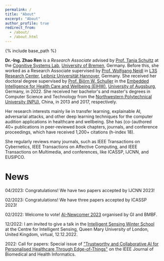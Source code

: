 ```yaml
---
permalink: /
title: "About"
excerpt: "About"
author_profile: true
redirect_from: 
  - /about/
  - /about.html
---
```

{% include base_path %}

**Dr.-Ing. Zhao Ren** is a *Research Associate* advised by <a href="https://www.uni-bremen.de/csl/institut/direktorin" target="_blank">Prof. Tanja Schultz</a> at the <a href="https://www.uni-bremen.de/csl" target="_blank">Cognitive Systems Lab</a>, <a href="https://www.uni-bremen.de" target="_blank">University of Bremen</a>, Germany. Before this, she worked as a Research Associate supervised by <a href="https://kbs.uni-hannover.de/~nejdl/" target="_blank">Prof. Wolfgang Nejdl</a> in <a href="https://www.l3s.de/en" target="_blank">L3S Research Center</a>, <a href="https://www.uni-hannover.de/en/" target="_blank">Leibniz Universität Hannover</a>, Germany. She received her doctoral degree supervised by <a href="http://www.schuller.one/" target="_blank">Prof. Björn W. Schuller</a> in the <a href="https://www.uni-augsburg.de/en/fakultaet/fai/informatik/prof/eihw/" target="_blank">Embedded Intelligence for Health Care and Wellbeing (EIHW)</a>, <a href="https://www.uni-augsburg.de/en/" target="_blank">University of Augsburg</a>, Germany, in 2022. She received her bachelor's and master's degrees in Computer Science and Technology from the <a href="https://en.nwpu.edu.cn/" target="_blank">Northwestern Polytechnical University (NPU)</a>, China, in 2013 and 2017, respectively.

Her research interests mainly lie in transfer learning, explainable AI, adversarial attacks, and other deep learning techniques for the computer audition applications in healthcare and wellbeing. She has (co-)authored 40+ publications in peer-reviewed book chapters, journals, and conference proceedings, which have received 1,200+ citations (h-index 18).

She regularly reviews many journals, such as IEEE Transactions on Cybernetics, IEEE Transactions on Affective Computing, and IEEE Transactions on Multimedia, and conferences, like ICASSP, IJCNN, and EUSIPCO.


# News

04/2023: Congratulations! We have two papers accepted by IJCNN 2023!

02/2023: Congratulations! We have three papers accepted by ICASSP 2023!

02/2022: Welcome to vote! <a href="https://kicamp.org/en/ki-camp-2023/ai-newcomers-2023/detail?tx_gicampaign_listview%5Baction%5D=detail&tx_gicampaign_listview%5Bcontroller%5D=Campaign&tx_gicampaign_listview%5Buser%5D=22715&cHash=0daacd5f05c544c59d018409fc295e51" target="_blank">AI-Newcomer 2023</a> organised by GI and BMBF.

12/2022: I am invited to give a talk in the <a href="http://cis.eecs.qmul.ac.uk/school2022.html" target="_blank">Intelligent Sensing Winter School</a> at the Centre for Intelligent Sensing, Queen Mary University of London, United Kingdom, virtual, 12.12.2022.

2022: Call for papers: Special issue of <a href="https://www.embs.org/jbhi/special-issues-page/trustworthy-and-collaborative-ai-for-personalised-healthcare-through-edge-of-things/" target="_blank">"Trustworthy and Collaborative AI for Personalised Healthcare Through Edge-of-Things"</a> on the IEEE Journal of Biomedical and Health Informatics. 



   